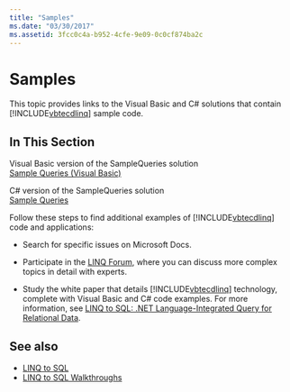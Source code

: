 ```yaml
---
title: "Samples"
ms.date: "03/30/2017"
ms.assetid: 3fcc0c4a-b952-4cfe-9e09-0c0cf874ba2c
---
```

# Samples
This topic provides links to the Visual Basic and C# solutions that contain [!INCLUDE[vbtecdlinq](../../../../../../includes/vbtecdlinq-md.md)] sample code.  
  
## In This Section  
 Visual Basic version of the SampleQueries solution  
 [Sample Queries (Visual Basic)](../../../../../visual-basic/programming-guide/language-features/linq/introduction-to-linq.md)  
  
 C# version of the SampleQueries solution  
 [Sample Queries](/previous-versions/visualstudio/visual-studio-2008/bb397972(v=vs.90))  
  
 Follow these steps to find additional examples of [!INCLUDE[vbtecdlinq](../../../../../../includes/vbtecdlinq-md.md)] code and applications:  
  
- Search for specific issues on Microsoft Docs.  
  
- Participate in the [LINQ Forum](https://social.msdn.microsoft.com/forums/en-us/home?forum=linqtosql), where you can discuss more complex topics in detail with experts.  
  
- Study the white paper that details [!INCLUDE[vbtecdlinq](../../../../../../includes/vbtecdlinq-md.md)] technology, complete with Visual Basic and C# code examples. For more information, see [LINQ to SQL: .NET Language-Integrated Query for Relational Data](/previous-versions/dotnet/articles/bb425822(v=msdn.10)).  
  
## See also

- [LINQ to SQL](index.md)
- [LINQ to SQL Walkthroughs](/previous-versions/visualstudio/visual-studio-2008/bb386295(v=vs.90))

